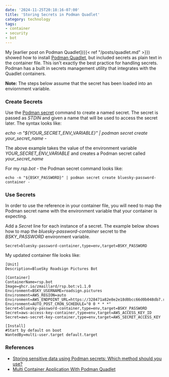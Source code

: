 ```yaml
---
date: '2024-11-25T20:18:16-07:00'
title: 'Storing Secrets in Podman Quadlet'
category: technology
tags:
- container
- security
- bot
---
```

My [earlier post on Podman Quadlet]({{< ref "/posts/quadlet.md" >}}) showed how to install [Podman Quadlet](https://podman.io), but included secrets as plain text in the container file.  This isn't exactly the best practice for handling secrets.  Podman has a built in secrets management utility that integrates with the Quadlet containers.

**Note:** The steps below assume that the secret has been loaded into an enviornment variable.

### Create Secrets
Use the [Podman secret](https://docs.podman.io/en/latest/markdown/podman-secret.1.html) command to create a named secret.  The secret is passed as *STDIN* and given a name that will be used to access the secret later.  The syntax looks like:

*echo -n "${YOUR_SECRET_ENV_VARIABLE}" | podman secret create your_secret_name -*

The above example takes the value of the environment variable *YOUR_SECRET_ENV_VARIABLE* and creates a Podman secret called *your_secret_name*

For my *rsp.bot* - the Podman secret command looks like:

```
echo -n "${BSKY_PASSWORD}" | podman secret create bluesky-password-container -
```

### Use Secrets
In order to use the reference in your container file, you will need to map the Podman secret name with the environment variable that your container is expecting.
 
Add a *Secret* line for each instance of a secret.  The example below shows how to map the *bluesky-password-container* secret to the *BSKY_PASSWORD* environment variable.
 
```
Secret=bluesky-password-container,type=env,target=BSKY_PASSWORD
``` 

My updated container file looks like:
```
[Unit]
Description=BlueSky Roadsign Pictures Bot

[Container]
ContainerName=rsp.bot
Image=ghcr.io/zmaillard/rsp.bot:v1.1.0
Environment=BSKY_USERNAME=roadsign.pictures
Environment=AWS_REGION=auto
Environment=AWS_ENDPOINT_URL=https://328471a82e8e2e18d0bcc66d0b048db7.r2.cloudflarestorage.com
Environment=AUTO_POST_CRON_SCHEDULE="0 0 * * *"
Secret=bluesky-password-container,type=env,target=BSKY_PASSWORD
Secret=aws-access-key-container,type=env,target=AWS_ACCESS_KEY_ID
Secret=aws-secret-key-container,type=env,target=AWS_SECRET_ACCESS_KEY

[Install]
#Start by default on boot
WantedBy=multi-user.target default.target
```
### References
- [Storing sensitive data using Podman secrets: Which method should you use?](https://www.redhat.com/en/blog/podman-kubernetes-secrets)
- [Multi Container Application With Podman Quadlet](https://www.redhat.com/en/blog/multi-container-application-podman-quadlet)
